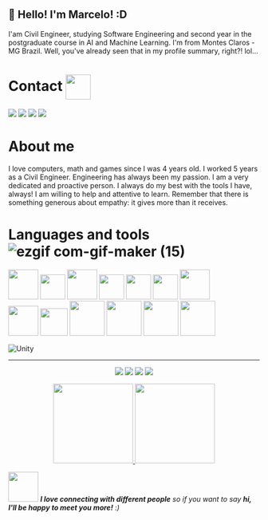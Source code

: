 ## 👋 Hello! I'm Marcelo! :D




I'am Civil Engineer, studying Software Engineering and second year in the postgraduate course in AI and Machine Learning. I'm from Montes Claros - MG Brazil. Well, you've already seen that in my profile summary, right?! lol...

# Contact <img align='center' src='https://user-images.githubusercontent.com/5713670/87202985-820dcb80-c2b6-11ea-9f56-7ec461c497c3.gif' width='50"'>


<a href="https://www.youtube.com/channel/UCvjn1p6Pny3f2StiLvwR2Cw" target="_blank"><img src="https://img.shields.io/badge/YouTube-FF0000?style=for-the-badge&logo=youtube&logoColor=white" target="_blank"></a>
<a href="https://instagram.com/m_brito93" target="_blank"><img src="https://img.shields.io/badge/-Instagram-%23E4405F?style=for-the-badge&logo=instagram&logoColor=white" target="_blank"></a>
<a href = "mailto:marcelobrito.py@gmail.com"><img src="https://img.shields.io/badge/Gmail-D14836?style=for-the-badge&logo=gmail&logoColor=white" target="_blank"></a>
<a href="https://www.linkedin.com/in/marcelo-brito-de-morais-b18aa5214/" target="_blank"><img src="https://img.shields.io/badge/-LinkedIn-%230077B5?style=for-the-badge&logo=linkedin&logoColor=white" target="_blank"></a>



# About me

<div>
I love computers, math and games since I was 4 years old. I worked 5 years as a Civil Engineer. Engineering has always been my passion. I am a very dedicated and proactive person. I always do my best with the tools I have, always! I am willing to help and attentive to learn. Remember that there is something generous about empathy: it gives more than it receives.
 
# Languages and tools ![ezgif com-gif-maker (15)](https://user-images.githubusercontent.com/92175791/191137092-ef793eee-3448-4a1d-bd24-6b5c6655beb9.gif)

<img src="https://cdn.jsdelivr.net/gh/devicons/devicon/icons/python/python-original-wordmark.svg" width="60" height="60" />
<img src="https://cdn.jsdelivr.net/gh/devicons/devicon/icons/csharp/csharp-original.svg" width="50" height="50" /> 
 <img src="https://cdn.jsdelivr.net/gh/devicons/devicon/icons/r/r-original.svg" width="60" height="60" />
 <img src="https://cdn.jsdelivr.net/gh/devicons/devicon/icons/dot-net/dot-net-plain-wordmark.svg" width="50" height="50" />
 <img src="https://cdn.jsdelivr.net/gh/devicons/devicon/icons/qt/qt-original.svg" width="50" height="50" />
 <img src="https://cdn.jsdelivr.net/gh/devicons/devicon/icons/vscode/vscode-original-wordmark.svg" width="50" height="50" />
<img src="https://cdn.jsdelivr.net/gh/devicons/devicon/icons/postgresql/postgresql-original-wordmark.svg" width="60" height="60" />



          
          

 <div>
<img src="https://cdn.jsdelivr.net/gh/devicons/devicon/icons/microsoftsqlserver/microsoftsqlserver-plain.svg" width="60" height="60" />
<img src="https://cdn.jsdelivr.net/gh/devicons/devicon/icons/mysql/mysql-original-wordmark.svg" width="55" height="55"  />
<img src="https://cdn.jsdelivr.net/gh/devicons/devicon/icons/anaconda/anaconda-original-wordmark.svg" width="70" height="70" />
<img src="https://cdn.jsdelivr.net/gh/devicons/devicon/icons/git/git-original-wordmark.svg" width="70" height="70" />
<img src="https://cdn.jsdelivr.net/gh/devicons/devicon/icons/pycharm/pycharm-original-wordmark.svg" width="70" height="70" />
<img src="https://cdn.jsdelivr.net/gh/devicons/devicon/icons/blender/blender-original-wordmark.svg" width="70" height="70" />
  
  
![Unity](https://img.shields.io/badge/unity-%23000000.svg?style=for-the-badge&logo=unity&logoColor=green)

 </div>

 __________
 
 
 
<p align="center">
<img src="https://img.shields.io/badge/Artificial Inteligence-brown"> <img src="https://img.shields.io/badge/Machine Learning-green"> <img src="https://img.shields.io/badge/Deep Learning-red"> <img src="https://img.shields.io/badge/Unity-brown">

 
 <p align="center">

<a href="https://github.com/CeLo93"> 
     <img height="160em" src="https://github-readme-stats.vercel.app/api/top-langs/?username=CeLo93&layout=compact&langs_count=7&theme=dracula"/ >
     <img height="160em" src="https://github-readme-stats.vercel.app/api?username=CeLo93&show_icons=true&theme=dracula&include_all_commits=true&count_private=true"/ >
 </a>
</p>
<div>

<img src="https://media.giphy.com/media/LnQjpWaON8nhr21vNW/giphy.gif" width="60"> <em><b>I love connecting with different people</b> so if you want to say <b>hi, I'll be happy to meet you more!</b> :)</em>

</div>

